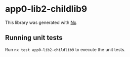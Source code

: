 # app0-lib2-childlib9

This library was generated with [Nx](https://nx.dev).

## Running unit tests

Run `nx test app0-lib2-childlib9` to execute the unit tests.

